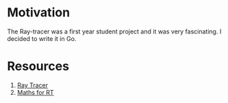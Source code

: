 # Motivation

The Ray-tracer was a first year student project and it was very fascinating. I decided to write it in Go.

# Resources

1. [Ray Tracer](https://en.wikipedia.org/wiki/Ray_tracing_(graphics))
2. [Maths for RT](http://immersivemath.com/ila/index.html)





